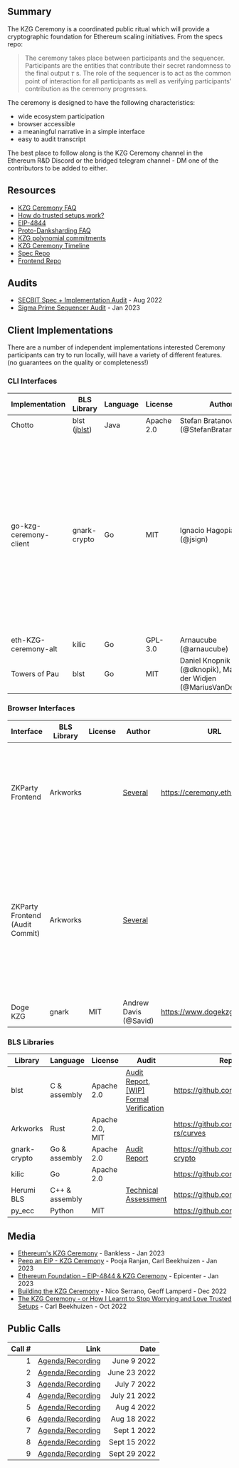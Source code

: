 ## Summary

The KZG Ceremony is a coordinated public ritual which will provide a cryptographic foundation for Ethereum scaling initiatives. From the specs repo:

> The ceremony takes place between participants and the sequencer. Participants are the entities that contribute their secret randomness to the final output 𝜏 s. The role of the sequencer is to act as the common point of interaction for all participants as well as verifying participants' contribution as the ceremony progresses.

The ceremony is designed to have the following characteristics:

- wide ecosystem participation
- browser accessible
- a meaningful narrative in a simple interface
- easy to audit transcript

The best place to follow along is the KZG Ceremony channel in the Ethereum R&D Discord or the bridged telegram channel - DM one of the contributors to be added to either.

## Resources
- [KZG Ceremony FAQ](https://github.com/ethereum/kzg-ceremony/blob/main/FAQ.md)
- [How do trusted setups work?](https://vitalik.ca/general/2022/03/14/trustedsetup.html)
- [EIP-4844](https://eips.ethereum.org/EIPS/eip-4844)
- [Proto-Danksharding FAQ](https://notes.ethereum.org/@vbuterin/proto_danksharding_faq)
- [KZG polynomial commitments](https://dankradfeist.de/ethereum/2020/06/16/kate-polynomial-commitments.html)
- [KZG Ceremony Timeline](https://notes.ethereum.org/@CarlBeek/kzg_ceremony_timelines)
- [Spec Repo](https://github.com/ethereum/kzg-ceremony-specs)
- [Frontend Repo](https://github.com/zkparty/trusted-setup-frontend)

## Audits
- [SECBIT Spec + Implementation Audit](https://github.com/ethereum/kzg-ceremony/blob/main/KZG10-Ceremony-audit-report.pdf) - Aug 2022
- [Sigma Prime Sequencer Audit](https://github.com/ethereum/kzg-ceremony/blob/main/Sigma_Prime_Ethereum_Foundation_KZG_Ceremony_Security_Assessment_v3.pdf) - Jan 2023

## Client Implementations
There are a number of independent implementations interested Ceremony participants can try to run locally, will have a variety of different features. (no guarantees on the quality or completeness!)

### CLI Interfaces

| Implementation         | BLS Library                                        | Language | License    | Author                                                                 | Link                                                        | Notes                                                                                                                                                                                                              |
| ---------------------- | -------------------------------------------------- | -------- | ---------- | ---------------------------------------------------------------------- | ----------------------------------------------------------- | ------------------------------------------------------------------------------------------------------------------------------------------------------------------------------------------------------------------ |
| Chotto                 | blst ([jblst](https://github.com/ConsenSys/jblst)) | Java     | Apache 2.0 | Stefan Bratanov (@StefanBratanov)                                      | https://github.com/StefanBratanov/chotto/                   |                                                                                                                                                                                                                    |
| go-kzg-ceremony-client | gnark-crypto                                       | Go       | MIT        | Ignacio Hagopian (@jsign)                                              | https://github.com/jsign/go-kzg-ceremony-client             | Features: transcript verification, using additional external sources of entropy: (drand network, an arbitrary URL provided by the user). Note: double signing not supported due to lack of hash-to-curve in gnark. |
| eth-KZG-ceremony-alt   | kilic                                              | Go       | GPL-3.0    | Arnaucube (@arnaucube)                                                 | https://github.com/arnaucube/eth-kzg-ceremony-alt           |                                                                                                                                                                                                                    |
| Towers of Pau          | blst                                               | Go       | MIT        | Daniel Knopnik (@dknopik), Marius van der Widjen (@MariusVanDerWijden) | https://github.com/dknopik/towers-of-pau/tree/proper-client | May run into issues due to API changes.                                                                                                                                                                            |

### Browser Interfaces

| Interface                       | BLS Library | License | Author                                                                           | URL                            | IPFS                                                                                 | Repository                                                                                      | Notes                                                                                                                                                                                                                          |
| ------------------------------- | ----------- | ------- | -------------------------------------------------------------------------------- | ------------------------------ | ------------------------------------------------------------------------------------ | ----------------------------------------------------------------------------------------------- | ------------------------------------------------------------------------------------------------------------------------------------------------------------------------------------------------------------------------------ |
| ZKParty Frontend                | Arkworks    |         | [Several](https://github.com/zkparty/trusted-setup-frontend/graphs/contributors) | https://ceremony.ethereum.org/ | https://latest.kzgceremony.eth.limo/                                                 | https://github.com/zkparty/trusted-setup-frontend                                               | References the latest version of the interface, which departs from the audited version in minor ways                                                                                                                           |
| ZKParty Frontend (Audit Commit) | Arkworks    |         | [Several](https://github.com/zkparty/trusted-setup-frontend/graphs/contributors) |                                | https://audit.kzgceremony.eth.limo/ (QmevfvaP3nR5iMncWKa55B2f5mUgTAw9oDjFovD3XNrJTV) | https://github.com/zkparty/trusted-setup-frontend/tree/40d421f16aafd93273f636e46dc8e0a39e4690b7 | The exact interface which Sigma Prime audited in November 2022. May have minor bugs or differences from the latest version above. [docker instructions](https://github.com/zkparty/trusted-setup-frontend/blob/main/README.md) |
| Doge KZG                        | gnark       | MIT     | Andrew Davis (@Savid)                                                            | https://www.dogekzg.com/       | QmRs83zAU1hEnPHeeSKBUa58kLiWiwkjG3rJCmB8ViTcSU                                       | https://github.com/Savid/dogekzg                                                                | 🐶                                                                                                                                                                                                                              |


### BLS Libraries

| Library      | Language       | License         | Audit                                                                                                                                                                                                                 | Repository                                |
| ------------ | -------------- | --------------- | --------------------------------------------------------------------------------------------------------------------------------------------------------------------------------------------------------------------- | ----------------------------------------- |
| blst         | C & assembly   | Apache 2.0      | [Audit Report](https://research.nccgroup.com/wp-content/uploads/2021/01/NCC_Group_EthereumFoundation_ETHF002_Report_2021-01-20_v1.0.pdf), [[WIP] Formal Verification](https://github.com/GaloisInc/BLST-Verification) | https://github.com/supranational/blst     |
| Arkworks     | Rust           | Apache 2.0, MIT |                                                                                                                                                                                                                       | https://github.com/arkworks-rs/curves     |
| gnark-crypto | Go & assembly  | Apache 2.0      | [Audit Report](https://github.com/ConsenSys/gnark-crypto/blob/master/audit_oct2022.pdf)                                                                                                                               | https://github.com/ConsenSys/gnark-crypto |
| kilic        | Go             | Apache 2.0      |                                                                                                                                                                                                                       | https://github.com/kilic/bls12-381        |
| Herumi BLS   | C++ & assembly |                 | [Technical Assessment](https://blog.quarkslab.com/resources/2020-12-17-technical-assessment-of-herumi-libraries/20-07-732-REP.pdf)                                                                                    | https://github.com/herumi/bls             |
| py_ecc       | Python         | MIT             |                                                                                                                                                                                                                       | https://github.com/ethereum/py_ecc/       |


## Media
- [Ethereum's KZG Ceremony](https://www.youtube.com/watch?v=nPzBMzX4pxQ) - Bankless - Jan 2023
- [Peep an EIP - KZG Ceremony](https://www.youtube.com/watch?v=a_gWHaaOKSo) - Pooja Ranjan, Carl Beekhuizen - Jan 2023
- [Ethereum Foundation – EIP-4844 & KZG Ceremony](https://epicenter.tv/episodes/478) - Epicenter - Jan 2023
- [Building the KZG Ceremony](https://www.youtube.com/watch?v=Z2jR75njZKc) - Nico Serrano, Geoff Lamperd - Dec 2022
- [The KZG Ceremony - or How I Learnt to Stop Worrying and Love Trusted Setups](https://archive.devcon.org/archive/watch/6/the-kzg-ceremony-or-how-i-learnt-to-stop-worrying-and-love-trusted-setups/?tab=YouTube) - Carl Beekhuizen - Oct 2022

## Public Calls
| Call # |                                                          Link |         Date |
| -----: | ------------------------------------------------------------: | -----------: |
|      1 | [Agenda/Recording](https://github.com/ethereum/pm/issues/546) |  June 9 2022 |
|      2 | [Agenda/Recording](https://github.com/ethereum/pm/issues/558) | June 23 2022 |
|      3 | [Agenda/Recording](https://github.com/ethereum/pm/issues/560) |  July 7 2022 |
|      4 | [Agenda/Recording](https://github.com/ethereum/pm/issues/569) | July 21 2022 |
|      5 | [Agenda/Recording](https://github.com/ethereum/pm/issues/587) |   Aug 4 2022 |
|      6 | [Agenda/Recording](https://github.com/ethereum/pm/issues/593) |  Aug 18 2022 |
|      7 | [Agenda/Recording](https://github.com/ethereum/pm/issues/613) |  Sept 1 2022 |
|      8 | [Agenda/Recording](https://github.com/ethereum/pm/issues/623) | Sept 15 2022 |
|      9 | [Agenda/Recording](https://github.com/ethereum/pm/issues/636) | Sept 29 2022 |
